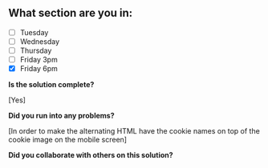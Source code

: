 <!--
  CTP STUDENTS
  Use this pull request template to provide assignment submissions.
  If you plan on continuing to work on the code, you can open the
  pull request as a DRAFT. When done open the pull request.
-->

<!--
TITLE: Include your section in the pull request title
 -->

## What section are you in:

- [ ] Tuesday
- [ ] Wednesday
- [ ] Thursday
- [ ] Friday 3pm
- [x] Friday 6pm

**Is the solution complete?**

[Yes]

**Did you run into any problems?**

[In order to make the alternating HTML have the cookie names on top of the cookie image on the mobile screen]

**Did you collaborate with others on this solution?**

<!-- Provide collaborators github usernames -->
